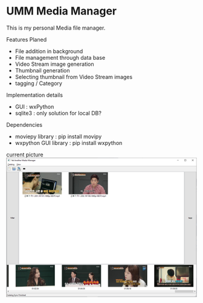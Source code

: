 UMM Media Manager
=================

This is my personal Media file manager.

Features Planed

* File addition in background
* File management through data base
* Video Stream image generation
* Thumbnail generation
* Selecting thumbnail from Video Stream images
* tagging / Category

Implementation details

* GUI : wxPython
* sqlite3 : only solution for local DB?

Dependencies

* moviepy library : pip install movipy
* wxpython GUI library : pip install wxpython

current picture
![current pic](https://github.com/pinebud77/YetAnotherMediaManager_public/blob/main/yamm.png)
